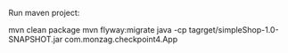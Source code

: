 Run maven project:

mvn clean package 
mvn flyway:migrate
java -cp tagrget/simpleShop-1.0-SNAPSHOT.jar com.monzag.checkpoint4.App